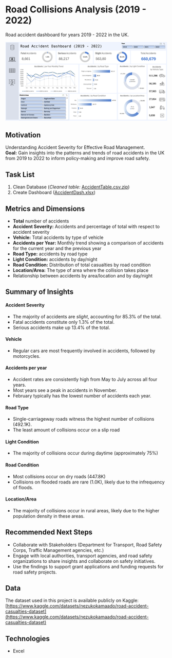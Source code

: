# Road Collisions Analysis (2019 - 2022)
Road accident dashboard for years 2019 - 2022 in the UK.
   
<p align="center">
    <img src="AccidentDashSC.png" alt="Excel Dashboard" width="900">
</p>

## Motivation
Understanding Accident Severity for Effective Road Management.   
**Goal:**  Gain insights into the patterns and trends of road accidents in the UK from 2019 to 2022 to inform policy-making and improve road safety.   

## Task List
1. Clean Database (_Cleaned table:_ [AccidentTable.csv.zip](https://github.com/johannaschmidle/Road-Collisions-Project/blob/main/AccidentTable.csv.zip))
2. Create Dashboard ([AccidentDash.xlsx](https://github.com/johannaschmidle/Road-Collisions-Project/blob/main/AccidentDash.xlsx))

## Metrics and Dimensions
- **Total** number of accidents
- **Accident Severity:** Accidents and percentage of total with respect to accident severity
- **Vehicle:** Total accidents by type of vehicle
- **Accidents per Year:** Monthly trend showing a comparison of accidents for the current year and the previous year
- **Road Type:** accidents by road type
- **Light Condition:** accidents by day/night
- **Road Condition:** Distribution of total casualties by road condition
- **Location/Area:** The type of area where the collision takes place
- Relationship between accidents by area/location and by day/night
  
## Summary of Insights
  
#### Accident Severity
- The majority of accidents are _slight_, accounting for 85.3% of the total.
- Fatal accidents constitute only 1.3% of the total.
- Serious accidents make up 13.4% of the total.

#### Vehicle
- Regular cars are most frequently involved in accidents, followed by motorcycles.

#### Accidents per year 
- Accident rates are consistently high from May to July across all four years.
- Most years see a peak in accidents in November.
- February typically has the lowest number of accidents each year.

#### Road Type
- Single-carriageway roads witness the highest number of collisions (492.1K).
- The least amount of collisions occur on a slip road

#### Light Condition
- The majority of collisions occur during daytime (approximately 75%)

#### Road Condition
- Most collisions occur on dry roads (447.8K)
- Collisions on flooded roads are rare (1.0K), likely due to the infrequency of floods.

#### Location/Area
- The majority of collisions occur in rural areas, likely due to the higher population density in these areas.

## Recommended Next Steps
- Collaborate with Stakeholders (Department for Transport, Road Safety Corps, Traffic Management agencies, etc.)
- Engage with local authorities, transport agencies, and road safety organizations to share insights and collaborate on safety initiatives.
- Use the findings to support grant applications and funding requests for road safety projects.

## Data
The dataset used in this project is available publicly on Kaggle: [https://www.kaggle.com/datasets/nezukokamaado/road-accident-casualties-dataset](https://www.kaggle.com/datasets/nezukokamaado/road-accident-casualties-dataset)

## Technologies
- Excel

